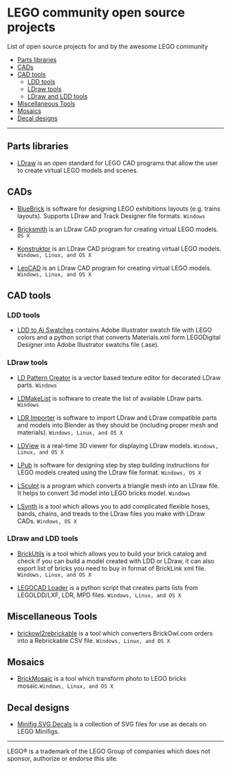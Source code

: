 LEGO community open source projects
===================================

List of open source projects for and by the awesome LEGO community

- [Parts libraries](#parts-libraries)
- [CADs](#cads)
- [CAD tools](#cad-tools)
	- [LDD tools](#ldd-tools)
	- [LDraw tools](#ldraw-tools)
	- [LDraw and LDD tools](#ldraw-and-ldd-tools)
- [Miscellaneous Tools](#miscellaneous-tools)
- [Mosaics](#mosaics)
- [Decal designs](#decal-designs)

---

## Parts libraries
- [LDraw](http://www.ldraw.org) is an open standard for LEGO CAD programs that allow the user to create virtual LEGO models and scenes.

## CADs

- [BlueBrick](https://bitbucket.org/banban/bluebrick/overview) is software for designing LEGO exhibitions layouts (e.g. trains layouts). Supports LDraw and Track Designer file formats. `Windows`

- [Bricksmith](http://bricksmith.sourceforge.net) is an LDraw CAD program for creating virtual LEGO models. `OS X`

- [Konstruktor](https://github.com/segfault87/Konstruktor) is an LDraw CAD program for creating virtual LEGO models. `Windows, Linux, and OS X`

- [LeoCAD](http://www.leocad.org) is an LDraw CAD program for creating virtual LEGO models. `Windows, Linux, and OS X`


## CAD tools

### LDD tools
- [LDD to Ai Swatches](https://github.com/NickAb/ldd-to-ai-swatches) contains Adobe Illustrator swatch file with LEGO colors and a python script that converts Materials.xml form LEGODigital Designer into Adobe Illustrator swatchs file (.ase).

### LDraw tools
- [LD Pattern Creator](http://sourceforge.net/projects/patterncreator/) is a vector based texture editor for decorated LDraw parts. `Windows`

- [LDMakeList](https://code.google.com/p/ldmakelist/) is software to create the list of available LDraw parts. `Windows`

- [LDR Importer](https://github.com/le717/LDR-Importer) is software to import LDraw and LDraw compatible parts and models into Blender as they should be (including proper mesh and materials). `Windows, Linux, and OS X`

- [LDView](http://ldview.sourceforge.net) is a real-time 3D viewer for displaying LDraw models. `Windows, Linux, and OS X`

- [LPub](http://sourceforge.net/projects/lpub4/) is software for designing step by step building instructions for LEGO models created using the LDraw file format. `Windows, OS X`

- [LSculpt](https://code.google.com/p/lsculpt/)  is a program which converts a triangle mesh into an LDraw file. It helps to convert 3d model into LEGO bricks model. `Windows`

- [LSynth](http://lsynth.sourceforge.net) is a tool which allows you to add complicated flexible hoses, bands, chains, and treads to the LDraw files you make with LDraw CADs. `Windows, OS X`

### LDraw and LDD tools
- [BrickUtils](http://sourceforge.net/projects/brickutils/) is a tool which allows you to build your brick catalog and check if you can build a model created with LDD or LDraw, it can also export list of bricks you need to buy in format of BrickLink xml file. `Windows, Linux, and OS X`

- [LEGOCAD Loader](https://github.com/someidiot/lego-cad-loader) is a python script that creates parts lists from LEGOLDD/LXF, LDR, MPD files. `Windows, Linux, and OS X`

## Miscellaneous Tools
- [brickowl2rebrickable](https://github.com/dgrant/brickowl2rebrickable) is a tool which converters BrickOwl.com orders into a Rebrickable CSV file. `Windows, Linux, and OS X`

## Mosaics
- [BrickMosaic](http://sourceforge.net/projects/brickmosaic/) is a tool which transform photo to LEGO bricks mosaic.`Windows, Linux, and OS X`

## Decal designs
- [Minifig SVG Decals](https://github.com/jpgerdeman/minifig-svg-decals) is a collection of SVG files for use as decals on LEGO Minifigs.

- - -
LEGO&reg; is a trademark of the LEGO Group of companies which does not sponsor, authorize or endorse this site.
